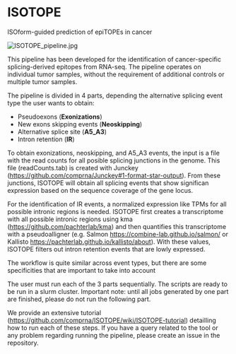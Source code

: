 # ISOTOPE
ISOform-guided prediction of epiTOPEs in cancer

![ISOTOPE_pipeline.jpg](https://user-images.githubusercontent.com/23315833/103201760-f84bcc00-48f0-11eb-9c3e-613cfc7f4b1a.png)

This pipeline has been developed for the identification of cancer-specific splicing-derived epitopes from RNA-seq. The pipeline
operates on individual tumor samples, without the requirement of additional controls or multiple tumor samples. 

The pipeline is divided in 4 parts, depending the alternative splicing event type the user wants to obtain:

   * Pseudoexons (**Exonizations**)
   * New exons skipping events (**Neoskipping**)
   * Alternative splice site (**A5_A3**)
   * Intron retention (**IR**)
   
To obtain exonizations, neoskipping, and A5_A3 events, the input is a file with the read counts for all posible splicing junctions in the genome. This file (readCounts.tab) is created with Junckey (https://github.com/comprna/Junckey#1-format-star-output). From these junctions, ISOTOPE will obtain all splicing events that show significan expression based on the sequence coverage of the gene locus.

For the identification of IR events, a normalized expression like TPMs for all possible intronic regions is needed. ISOTOPE first creates a transcriptome with all possible intronic regions using kma (https://github.com/pachterlab/kma) and then quantifies this transcriptome with a pseudoalligner (e.g. Salmon https://combine-lab.github.io/salmon/ or Kallisto https://pachterlab.github.io/kallisto/about). With these values, ISOTOPE filters out intron retention events that are lowly expressed.


The workflow is quite similar across event types, but there are some specificities that are important to take into account 
   
The user must run each of the 3 parts sequentially. The scripts are ready to be run in a slurm cluster. Important note: until all jobs generated by one part are finished, please do not run the following part. 

We provide an extensive tutorial (https://github.com/comprna/ISOTOPE/wiki/ISOTOPE-tutorial) detailling how to run each of these steps. If you have a query related to the tool or any problem regarding running the pipeline, please create an issue in the repository. 
